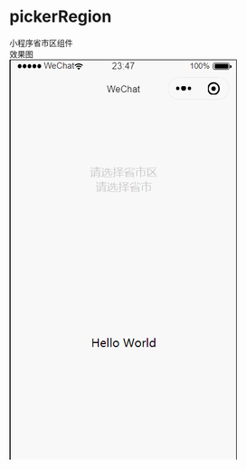 # pickerRegion
小程序省市区组件  
效果图  
![image](https://github.com/DyncKathline/pickerRegion/blob/master/GIF.gif?raw=true)  
